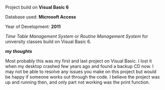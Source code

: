 Project build on **Visual Basic 6**

Database used: **Microsoft Access**

Year of Development: **2011**

*Time Table Management System* or *Routine Management System* for university classes build on Visual Basic 6. 

***my thoughts***

Most probably this was my first and last project on Visual Basic. 
I lost it when my desktop crashed few years ago and found a backup CD now.
I may not be able to resolve any issues you make on this project but would be happy if someone works out through the code.
I believe the project was up and running then, and only part not working was the print function.

